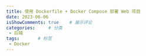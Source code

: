 ```yaml
---
title: 使用 Dockerfile + Docker Compose 部署 Web 项目
date: 2023-06-06
isShowComments: true    # 展示评论
categories:     # 分类
 - 后端
tags:       # 标签
 - Docker
---
```

